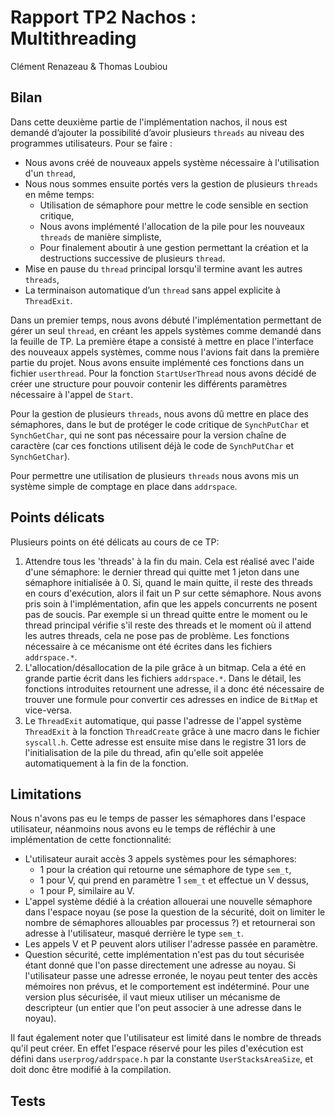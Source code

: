 Rapport TP2 Nachos : Multithreading
===================================

Clément Renazeau & Thomas Loubiou

Bilan
-----

Dans cette deuxième partie de l'implémentation nachos, il nous est demandé d’ajouter la possibilité d’avoir plusieurs `threads` au niveau des programmes utilisateurs. Pour se faire :

-   Nous avons créé de nouveaux appels système nécessaire à l'utilisation d'un `thread`,
-   Nous nous sommes ensuite portés vers la gestion de plusieurs `threads` en même temps:
    -	Utilisation de sémaphore pour mettre le code sensible en section critique,
    -   Nous avons implémenté l'allocation de la pile pour les nouveaux `threads` de manière simpliste,
    -   Pour finalement aboutir à une gestion permettant la création et la destructions successive de plusieurs `thread`.
-   Mise en pause du `thread` principal lorsqu'il termine avant les autres `threads`,
-   La terminaison automatique d’un `thread` sans appel explicite à `ThreadExit`.

Dans un premier temps, nous avons débuté l'implémentation permettant de gérer un seul `thread`, en créant les appels systèmes comme demandé dans la feuille de TP.
La première étape a consisté à mettre en place l'interface des nouveaux appels systèmes, comme nous l'avions fait dans la première partie du projet.
Nous avons ensuite implémenté ces fonctions dans un fichier `userthread`.
Pour la fonction `StartUserThread` nous avons décidé de créer une structure pour pouvoir contenir les différents paramètres nécessaire à l'appel de `Start`.

Pour la gestion de plusieurs `threads`, nous avons dû mettre en place des sémaphores, dans le but de protéger le code critique de `SynchPutChar` et `SynchGetChar`, qui ne sont pas nécessaire pour la version chaîne de caractère (car ces fonctions utilisent déjà le code de `SynchPutChar` et `SynchGetChar`).

Pour permettre une utilisation de plusieurs `threads` nous avons mis un système simple de comptage en place dans `addrspace`.


Points délicats
---------------

Plusieurs points on été délicats au cours de ce TP:

1.  Attendre tous les 'threads' à la fin du main.
Cela est réalisé avec l'aide d'une sémaphore: le dernier thread qui quitte met 1 jeton dans une sémaphore initialisée à 0.
Si, quand le main quitte, il reste des threads en cours d'exécution, alors il fait un P sur cette sémaphore.
Nous avons pris soin à l'implémentation, afin que les appels concurrents ne posent pas de soucis.
Par exemple si un thread quitte entre le moment ou le thread principal vérifie s'il reste des threads et le moment où il attend les autres threads, cela ne pose pas de problème.
Les fonctions nécessaire à ce mécanisme ont été écrites dans les fichiers `addrspace.*`.
2.  L'allocation/désallocation de la pile grâce à un bitmap.
Cela a été en grande partie écrit dans les fichiers `addrspace.*`.
Dans le détail, les fonctions introduites retournent une adresse, il a donc été nécessaire de trouver une formule pour convertir ces adresses en indice de `BitMap` et vice-versa.
3.  Le `ThreadExit` automatique, qui passe l'adresse de l'appel système `ThreadExit` à la fonction `ThreadCreate` grâce à une macro dans le fichier `syscall.h`.
Cette adresse est ensuite mise dans le registre 31 lors de l'initialisation de la pile du thread, afin qu'elle soit appelée automatiquement à la fin de la fonction.

Limitations
-----------

Nous n'avons pas eu le temps de passer les sémaphores dans l'espace utilisateur, néanmoins nous avons eu le temps de réfléchir à une implémentation de cette fonctionnalité:

-   L'utilisateur aurait accès 3 appels systèmes pour les sémaphores:
    -   1 pour la création qui retourne une sémaphore de type `sem_t`,
    -   1 pour V, qui prend en paramètre 1 `sem_t` et effectue un V dessus,
    -   1 pour P, similaire au V.
-   L'appel système dédié à la création allouerai une nouvelle sémaphore dans l'espace noyau (se pose la question de la sécurité, doit on limiter le nombre de sémaphores allouables par processus ?) et retournerai son adresse à l'utilisateur, masqué derrière le type `sem_t`.
-   Les appels V et P peuvent alors utiliser l'adresse passée en paramètre.
-   Question sécurité, cette implémentation n'est pas du tout sécurisée étant donné que l'on passe directement une adresse au noyau.
Si l'utilisateur passe une adresse erronée, le noyau peut tenter des accès mémoires non prévus, et le comportement est indéterminé.
Pour une version plus sécurisée, il vaut mieux utiliser un mécanisme de descripteur (un entier que l'on peut associer à une adresse dans le noyau).

Il faut également noter que l'utilisateur est limité dans le nombre de threads qu'il peut créer.
En effet l'espace réservé pour les piles d'exécution est défini dans `userprog/addrspace.h` par la constante `UserStacksAreaSize`, et doit donc être modifié à la compilation.

Tests
-----

